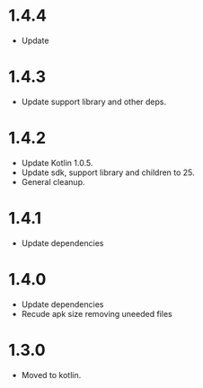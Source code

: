
# 1.4.4
- Update

# 1.4.3
- Update support library and other deps.

# 1.4.2
- Update Kotlin 1.0.5.
- Update sdk, support library and children to 25.
- General cleanup.

# 1.4.1
- Update dependencies

# 1.4.0
- Update dependencies
- Recude apk size removing uneeded files 

# 1.3.0 
+ Moved to kotlin.